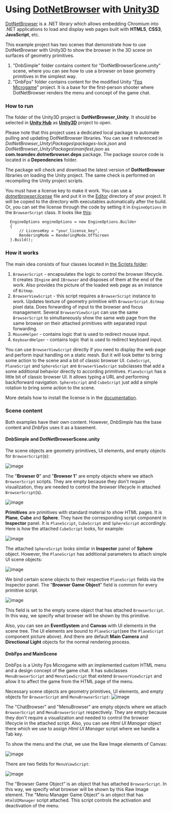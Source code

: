 # Using [DotNetBrowser](https://www.teamdev.com/dotnetbrowser) with [Unity3D](https://unity3d.com)

[DotNetBrowser](https://www.teamdev.com/dotnetbrowser) is a .NET library which allows embedding Chromium into .NET applications to load and display web pages built with **HTML5**, **CSS3**, **JavaScript**, etc.
  
This example project has two scenes that demonstrate how to use DotNetBrowser with Unity3D to show the browser in the 3D scene on surfaces of geometry primitives.

1. "DnbSimple" folder contains content for "DotNetBrowserScene.unity" scene, where you can see how to use a browser on base geometry primitives in the simplest way.
2. "DnbFps" folder contains content for the modified Unity "[Fps Microgame](https://learn.unity.com/project/fps-template)" project. It is a base for the first-person shooter where DotNetBrowser renders the menu and concept of the game chat.
### How to run

The folder of the Unity3D project is **DotNetBrowser_Unity**. It should be selected in [**Unity Hub**](https://unity.com/unity-hub) as [**Unity3D**](https://unity3d.com) project to open.
  
Please note that this project uses a dedicated local package to automate pulling and updating DotNetBrowser libraries. You can see it referenced in _DotNetBrowser_Unity\Packages\packages-lock.json_ and _DotNetBrowser_Unity\Packages\manifest.json_ as **com.teamdev.dotnetbrowser.deps** package. The package source code is located in a **Dependencies** folder.

The package will check and download the latest version of **DotNetBrowser** libraries on loading the Unity project. The same check is performed on recompiling the Unity project scripts.

You must have a license key to make it work. You can use a [_dotnetbrowser.license_](https://dotnetbrowser-support.teamdev.com/docs/guides/installation/license.html#installing-key-through-a-license-file) file and put it in the [Editor](DotNetBrowser_Unity/Assets/Editor) directory of your project. It will be copied to the directory with executables automatically after the build. Or, you can set the license through the code by setting it in `EngineOptions` in the `BrowserScript` class. It looks like [this](DotNetBrowser_Unity/Assets/DnbSimple/Scripts/BrowserScript.cs#L82):
```
  EngineOptions engineOptions = new EngineOptions.Builder
  {
      // LicenseKey = "your_license_key",
      RenderingMode = RenderingMode.OffScreen
  }.Build();
```

### How it works
The main idea consists of four classes located in [the Scripts folder](DotNetBrowser_Unity/Assets/DnbSimple/Scripts/):

1. `BrowserScript` - encapsulates the logic to control the browser lifecycle. It creates `IEngine` and `IBrowser` and disposes of them at the end of the work. Also provides the picture of the loaded web page as an instance of `Bitmap`.
2. `BrowserViewScript` - this script requires a `BrowserScript` instance to work. Updates texture of geometry primitive with `BrowserScript.Bitmap` pixel data. Does forwarding of input to the browser and focus management. Several `BrowserViewScript` can use the same `BrowserScript` to simultaneously show the same web page from the same browser on their attached primitives with separated input forwarding.
3. `MouseHelper` - contains logic that is used to redirect mouse input.
4. `KeyboardHelper` - contains logic that is used to redirect keyboard input.

You can use `BrowserViewScript` directly if you need to display the web page and perform input handling on a static mesh. But it will look better to bring some action to the scene and a bit of classic browser UI. `CubeScript`, `PlaneScript` and `SphereScript` are `BrowserViewScript` subclasses that add a some additional behavior directly to according primitives. `PlaneScript` has a little bit of classic browser UI. It allows typing a URL and performing back/forward navigation. `SphereScript` and `CubeScript` just add a simple rotation to bring some action to the scene.

More details how to install the license is in the [documentation](https://dotnetbrowser-support.teamdev.com/docs/guides/installation/license.html#installing-license).

### Scene content
Both examples have their own content. However, _DnbSimple_ has the base content and _DnbFps_ uses it as a basement.

#### DnbSimple and DotNetBrowserScene.unity
The scene objects are geometry primitives, UI elements, and empty objects for `BrowserScript`(s):

![image](https://user-images.githubusercontent.com/85240195/196160746-ef5e6c03-d9c6-4078-9498-0540e70d2fe7.png)
  
The "**Browser 0**" and "**Browser 1**" are empty objects where we attach `BrowserScript` scripts. They are empty because they don't require visualization, they are needed to control the browser lifecycle in attached `BrowserScript`(s).
  
![image](https://user-images.githubusercontent.com/85240195/196161142-102da254-2679-4a2c-8c23-7dd767afc024.png)
  
**Primitives** are primitives with standard material to show HTML pages. It is **Plane**, **Cube** and **Sphere**. They have the corresponding script component in **Inspector** panel. It is `PlaneScript`, `CubeScript` and `SphereScript` accordingly.
Here is how the attached `CubeScript` looks, for example:
  
![image](https://user-images.githubusercontent.com/85240195/166907252-2d9eff6a-7d6d-4e4a-a8e0-0e6de4eb42af.png)
  
The attached `SphereScript` looks similar in **Inspector** panel of **Sphere** object. However, the `PlaneScript` has additional parameters to attach simple UI scene objects: 
  
![image](https://user-images.githubusercontent.com/85240195/196161396-cc972c22-0155-4cac-b1b6-7798d472e313.png)
  
We bind certain scene objects to their respective `PlaneScript` fields via the Inspector panel. The "**Browser Game Object**" field is common for every primitive script.

![image](https://user-images.githubusercontent.com/85240195/166907731-36b88e85-e722-4af4-985c-94512f71f05d.png)

This field is set to the empty scene object that has attached `BrowserScript`. In this way, we specify what browser will be shown by this primitive.

Also, you can see an **EventSystem** and **Canvas** with UI elements in the scene tree. The UI elements are bound to `PlaneScript`(see the `PlaneScript` component picture above). And there are default **Main Camera** and **Directional Light** objects for the normal rendering process.

#### DnbFps and MainScene
DnbFps is a Unity Fps Microgame with an implemented custom HTML menu and a design concept of the game chat. It has subclasses `MenuBrowserScript` and `MenuViewScript` that extend `BrowserViewScript` and allow it to affect the game from the HTML page of the menu.

Necessary scene objects are geometry primitives, UI elements, and empty objects for `BrowserScript` and `MenuBrowserScript`:
![image](https://user-images.githubusercontent.com/85240195/196393367-821b32a7-063c-48d6-9e1c-cf815471e4fd.png)

The "ChatBrowser" and "MenuBrowser" are empty objects where we attach `BrowserScript` and `MenuBrowserScript` respectively. They are empty because they don't require a visualization and needed to control the browser lifecycle in the attached script. Also, you can see _Html UI Manager_ object there which we use to assign _Html UI Manager_ script where we handle a Tab key.

To show the menu and the chat, we use the Raw Image elements of Canvas:

![image](https://user-images.githubusercontent.com/85240195/196395032-8a4c0a6f-0187-4860-b997-a9cef7ae8351.png)

There are two fields for `MenuViewScript`:

![image](https://user-images.githubusercontent.com/85240195/196397478-d4b329fb-577f-435f-b03f-d51080b1b090.png)

The "Browser Game Object" is an object that has attached `BrowserScript`. In this way, we specify what browser will be shown by this Raw Image element.
The "Menu Manager Game Object" is an object that has `HtmlUIManager` script attached. This script controls the activation and deactivation of the menu.
